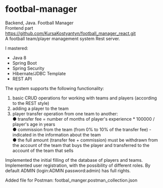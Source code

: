 # footbal-manager
Backend, Java. Football Manager  
Frontend part https://github.com/KursaKostyantyn/football_manager_react.git  
A football team/player management system Rest server. 

I mastered:
* Java 8
* Spring Boot
* Spring Security
* Hibernate/JDBC Template
* REST API

The system supports the following functionality:
1. basic CRUD operations for working with teams and players (according to the REST style)
2. adding a player to the team
3. player transfer operation from one team to another:  
  ● transfer fee = number of months of player's experience * 100000 / player's age in years  
  ● commission from the team (from 0% to 10% of the transfer fee) - indicated in the information about the team  
  ● the full amount (transfer fee + commission) must be withdrawn from the account of the team that buys the player and transferred to the account of the team that sells

Implemented the initial filling of the database of players and teams. 
Implemented user registration, with the possibility of different roles. 
By default ADMIN (login:ADMIN password:admin) has full rights.

Added file for Postman: footbal_manger.postman_collection.json


